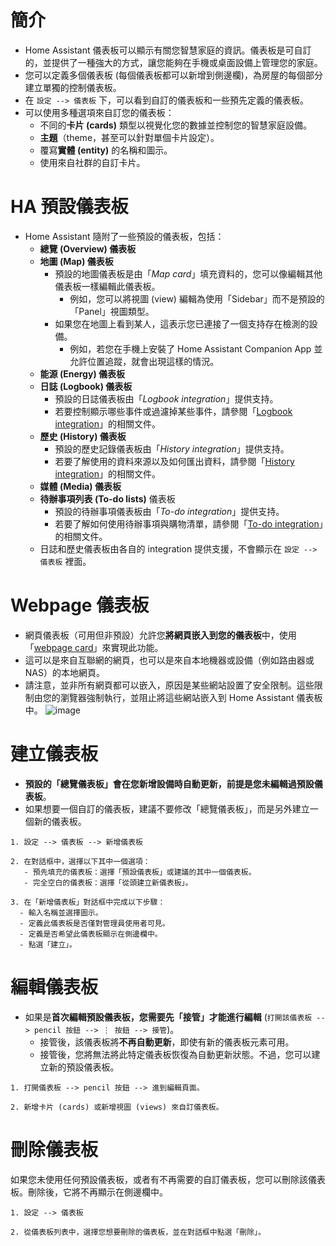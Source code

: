 # 簡介
- Home Assistant 儀表板可以顯示有關您智慧家庭的資訊。儀表板是可自訂的，並提供了一種強大的方式，讓您能夠在手機或桌面設備上管理您的家庭。
- 您可以定義多個儀表板 (每個儀表板都可以新增到側邊欄)，為房屋的每個部分建立單獨的控制儀表板。
- 在 `設定 --> 儀表板` 下，可以看到自訂的儀表板和一些預先定義的儀表板。
- 可以使用多種選項來自訂您的儀表板：
  - 不同的**卡片 (cards)** 類型以視覺化您的數據並控制您的智慧家庭設備。
  - **主題**（theme，甚至可以針對單個卡片設定）。
  - 覆寫**實體 (entity)** 的名稱和圖示。
  - 使用來自社群的自訂卡片。

# HA 預設儀表板
- Home Assistant 隨附了一些預設的儀表板，包括：
  - **總覽 (Overview) 儀表板** 
  - **地圖 (Map) 儀表板**
    - 預設的地圖儀表板是由「*Map card*」填充資料的，您可以像編輯其他儀表板一樣編輯此儀表板。
      - 例如，您可以將視圖 (view) 編輯為使用「Sidebar」而不是預設的「Panel」視圖類型。
    - 如果您在地圖上看到某人，這表示您已連接了一個支持存在檢測的設備。
      - 例如，若您在手機上安裝了 Home Assistant Companion App 並允許位置追蹤，就會出現這樣的情況。
  - **能源 (Energy) 儀表板**
  - **日誌 (Logbook) 儀表板**
    - 預設的日誌儀表板由「*Logbook integration*」提供支持。
    - 若要控制顯示哪些事件或過濾掉某些事件，請參閱「[Logbook integration](https://www.home-assistant.io/integrations/logbook/)」的相關文件。
  - **歷史 (History) 儀表板**
    - 預設的歷史記錄儀表板由「*History integration*」提供支持。
    - 若要了解使用的資料來源以及如何匯出資料，請參閱「[History integration](https://www.home-assistant.io/integrations/history/)」的相關文件。
  - **媒體 (Media) 儀表板**
  - **待辦事項列表 (To-do lists)** 儀表板
    - 預設的待辦事項儀表板由「*To-do integration*」提供支持。
    - 若要了解如何使用待辦事項與購物清單，請參閱「[To-do integration](https://www.home-assistant.io/integrations/todo/)」的相關文件。 
  - 日誌和歷史儀表板由各自的 integration 提供支援，不會顯示在 `設定 --> 儀表板` 裡面。

# Webpage 儀表板
- 網頁儀表板（可用但非預設）允許您**將網頁嵌入到您的儀表板**中，使用「[webpage card](https://www.home-assistant.io/dashboards/iframe/)」來實現此功能。
- 這可以是來自互聯網的網頁，也可以是來自本地機器或設備（例如路由器或 NAS）的本地網頁。
- 請注意，並非所有網頁都可以嵌入，原因是某些網站設置了安全限制。這些限制由您的瀏覽器強制執行，並阻止將這些網站嵌入到 Home Assistant 儀表板中。
![image](https://www.home-assistant.io/images/blog/2024-04/dashboard-webpage.png)

# 建立儀表板
- **預設的「總覽儀表板」會在您新增設備時自動更新，前提是您未編輯過預設儀表板**。
- 如果想要一個自訂的儀表板，建議不要修改「總覽儀表板」，而是另外建立一個新的儀表板。
```text
1. 設定 --> 儀表板 --> 新增儀表板

2. 在對話框中，選擇以下其中一個選項：
   - 預先填充的儀表板：選擇「預設儀表板」或建議的其中一個儀表板。
   - 完全空白的儀表板：選擇「從頭建立新儀表板」。

3. 在「新增儀表板」對話框中完成以下步驟：
  - 輸入名稱並選擇圖示。
  - 定義此儀表板是否僅對管理員使用者可見。
  - 定義是否希望此儀表板顯示在側邊欄中。
  - 點選「建立」。
```

# 編輯儀表板
- 如果是**首次編輯預設儀表板，您需要先「接管」才能進行編輯** (`打開該儀表板 --> pencil 按鈕 --> ⋮ 按鈕 --> 接管`)。
  - 接管後，該儀表板將**不再自動更新**，即使有新的儀表板元素可用。
  - 接管後，您將無法將此特定儀表板恢復為自動更新狀態。不過，您可以建立新的預設儀表板。
```text
1. 打開儀表板 --> pencil 按鈕 --> 進到編輯頁面。

2. 新增卡片 (cards) 或新增視圖 (views) 來自訂儀表板。
```

# 刪除儀表板
如果您未使用任何預設儀表板，或者有不再需要的自訂儀表板，您可以刪除該儀表板。刪除後，它將不再顯示在側邊欄中。
```
1. 設定 --> 儀表板

2. 從儀表板列表中，選擇您想要刪除的儀表板，並在對話框中點選「刪除」。
```

